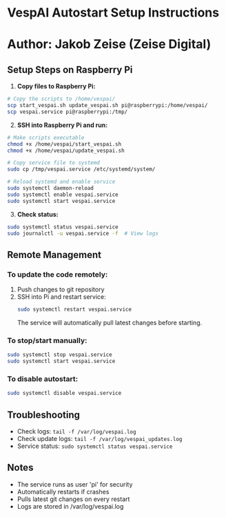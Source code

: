 # VespAI Autostart Setup Instructions
# Author: Jakob Zeise (Zeise Digital)

## Setup Steps on Raspberry Pi

1. **Copy files to Raspberry Pi:**
```bash
# Copy the scripts to /home/vespai/
scp start_vespai.sh update_vespai.sh pi@raspberrypi:/home/vespai/
scp vespai.service pi@raspberrypi:/tmp/
```

2. **SSH into Raspberry Pi and run:**
```bash
# Make scripts executable
chmod +x /home/vespai/start_vespai.sh
chmod +x /home/vespai/update_vespai.sh

# Copy service file to systemd
sudo cp /tmp/vespai.service /etc/systemd/system/

# Reload systemd and enable service
sudo systemctl daemon-reload
sudo systemctl enable vespai.service
sudo systemctl start vespai.service
```

3. **Check status:**
```bash
sudo systemctl status vespai.service
sudo journalctl -u vespai.service -f  # View logs
```

## Remote Management

### To update the code remotely:
1. Push changes to git repository
2. SSH into Pi and restart service:
   ```bash
   sudo systemctl restart vespai.service
   ```
   The service will automatically pull latest changes before starting.

### To stop/start manually:
```bash
sudo systemctl stop vespai.service
sudo systemctl start vespai.service
```

### To disable autostart:
```bash
sudo systemctl disable vespai.service
```

## Troubleshooting

- Check logs: `tail -f /var/log/vespai.log`
- Check update logs: `tail -f /var/log/vespai_updates.log`
- Service status: `sudo systemctl status vespai.service`

## Notes
- The service runs as user 'pi' for security
- Automatically restarts if crashes
- Pulls latest git changes on every restart
- Logs are stored in /var/log/vespai.log